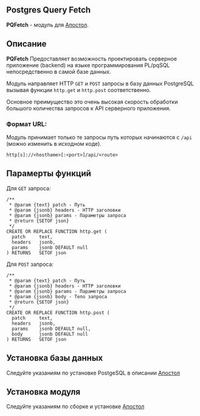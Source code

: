 Postgres Query Fetch
-
**PQFetch** - модуль для [Апостол](https://github.com/apostoldevel/apostol).

Описание
-

**PQFetch** Предоставляет возможность проектировать серверное приложение (backend) на языке программирования PL/pqSQL непосредственно в самой базе данных.

Модуль направляет HTTP `GET` и `POST` запросы в базу данных PostgreSQL вызывая функции `http.get` и `http.post` соответственно.

Основное преимущество это очень высокая скорость обработки большого количества запросов к API серверного приложения.

### Формат URL:

Модуль принимает только те запросы путь которых начинаются с `/api` (можно изменить в исходном коде).

```
http[s]://<hosthame>[:<port>]/api/<route>
```

Парамерты функций
-
Для `GET` запроса:
~~~postgresql
/**
 * @param {text} patch - Путь
 * @param {jsonb} headers - HTTP заголовки
 * @param {jsonb} params - Параметры запроса
 * @return {SETOF json}
 */
CREATE OR REPLACE FUNCTION http.get (
  patch     text,
  headers   jsonb,
  params    jsonb DEFAULT null
) RETURNS   SETOF json
~~~ 

Для `POST` запроса:
~~~postgresql
/**
 * @param {text} patch - Путь
 * @param {jsonb} headers - HTTP заголовки
 * @param {jsonb} params - Параметры запроса
 * @param {jsonb} body - Тело запроса
 * @return {SETOF json}
 */
CREATE OR REPLACE FUNCTION http.post (
  patch     text,
  headers   jsonb,
  params    jsonb DEFAULT null,
  body      jsonb DEFAULT null
) RETURNS   SETOF json
~~~ 

Установка базы данных
-
Следуйте указаниям по установке PostgeSQL в описании [Апостол](https://github.com/apostoldevel/apostol#postgresql)

Установка модуля
-
Следуйте указаниям по сборке и установке [Апостол](https://github.com/apostoldevel/apostol#%D1%81%D0%B1%D0%BE%D1%80%D0%BA%D0%B0-%D0%B8-%D1%83%D1%81%D1%82%D0%B0%D0%BD%D0%BE%D0%B2%D0%BA%D0%B0)
